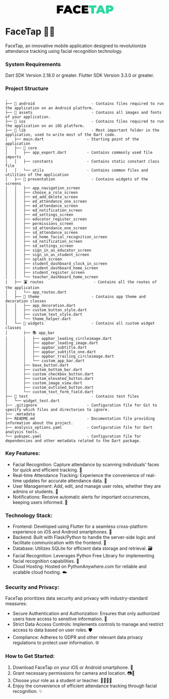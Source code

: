 <div align="center">
  <img src="data:image/svg+xml,%3Csvg width='179' height='27' viewBox='0 0 179 27' fill='none' xmlns='http://www.w3.org/2000/svg'%3E%3Cpath d='M8.0368 11.528H19.1248V17.936H8.0368V11.528ZM8.6128 26H0.116804V0.799998H20.6008V7.208H8.6128V26ZM19.9523 26L30.9683 0.799998H39.3203L50.3363 26H41.5523L33.4163 4.832H36.7283L28.5923 26H19.9523ZM26.5043 21.608L28.6643 15.488H40.2563L42.4163 21.608H26.5043ZM64.6902 26.576C62.6742 26.576 60.8022 26.264 59.0742 25.64C57.3702 24.992 55.8822 24.08 54.6102 22.904C53.3622 21.728 52.3902 20.336 51.6942 18.728C50.9982 17.12 50.6502 15.344 50.6502 13.4C50.6502 11.456 50.9982 9.68 51.6942 8.072C52.3902 6.464 53.3622 5.072 54.6102 3.896C55.8822 2.72 57.3702 1.82 59.0742 1.196C60.8022 0.547999 62.6742 0.223999 64.6902 0.223999C67.1622 0.223999 69.3462 0.655999 71.2422 1.52C73.1622 2.384 74.7462 3.632 75.9942 5.264L70.6302 10.052C69.8862 9.116 69.0582 8.396 68.1462 7.892C67.2582 7.364 66.2502 7.1 65.1222 7.1C64.2342 7.1 63.4302 7.244 62.7102 7.532C61.9902 7.82 61.3662 8.24 60.8382 8.792C60.3342 9.344 59.9382 10.016 59.6502 10.808C59.3622 11.576 59.2182 12.44 59.2182 13.4C59.2182 14.36 59.3622 15.236 59.6502 16.028C59.9382 16.796 60.3342 17.456 60.8382 18.008C61.3662 18.56 61.9902 18.98 62.7102 19.268C63.4302 19.556 64.2342 19.7 65.1222 19.7C66.2502 19.7 67.2582 19.448 68.1462 18.944C69.0582 18.416 69.8862 17.684 70.6302 16.748L75.9942 21.536C74.7462 23.144 73.1622 24.392 71.2422 25.28C69.3462 26.144 67.1622 26.576 64.6902 26.576ZM86.5409 10.16H97.7729V16.28H86.5409V10.16ZM87.1169 19.592H99.7169V26H78.7649V0.799998H99.2489V7.208H87.1169V19.592Z' fill='black'/%3E%3Cpath d='M108.777 26V7.388H101.397V0.799998H124.653V7.388H117.273V26H108.777ZM123.176 26L134.192 0.799998H142.544L153.56 26H144.776L136.64 4.832H139.952L131.816 26H123.176ZM129.728 21.608L131.888 15.488H143.48L145.64 21.608H129.728ZM155.233 26V0.799998H167.365C169.717 0.799998 171.745 1.184 173.449 1.952C175.177 2.72 176.509 3.824 177.445 5.264C178.381 6.68 178.849 8.36 178.849 10.304C178.849 12.248 178.381 13.928 177.445 15.344C176.509 16.76 175.177 17.864 173.449 18.656C171.745 19.424 169.717 19.808 167.365 19.808H159.949L163.729 16.172V26H155.233ZM163.729 17.108L159.949 13.256H166.825C168.001 13.256 168.865 12.992 169.417 12.464C169.993 11.936 170.281 11.216 170.281 10.304C170.281 9.392 169.993 8.672 169.417 8.144C168.865 7.616 168.001 7.352 166.825 7.352H159.949L163.729 3.5V17.108Z' fill='%2328D8A1'/%3E%3C/svg%3E" alt="FaceTap Logo" width="179" height="27">
</div>

# FaceTap 📸✨

FaceTap, an innovative mobile application designed to revolutionize attendance tracking using facial recognition technology.

### System Requirements

Dart SDK Version 2.18.0 or greater.
Flutter SDK Version 3.3.0 or greater.

### Project Structure

```plaintext
.
├── 🤖 android                         - Contains files required to run the application on an Android platform.
├── 🎨 assets                          - Contains all images and fonts of your application.
├── 🍏 ios                             - Contains files required to run the application on an iOS platform.
├── 📁 lib                             - Most important folder in the application, used to write most of the Dart code.
│   ├── main.dart                   - Starting point of the application
│   ├── 🧠 core
│   │   ├── app_export.dart         - Contains commonly used file imports
│   │   ├── constants               - Contains static constant class file
│   │   └── utils                   - Contains common files and utilities of the application
│   ├── 🎨 presentation                - Contains widgets of the screens
│   │   ├── app_navigation_screen
│   │   ├── choose_a_role_screen
│   │   ├── ed_add_delete_screen
│   │   ├── ed_attendance_one_screen
│   │   ├── ed_attendance_screen
│   │   ├── ed_notification_screen
│   │   ├── ed_settings_screen
│   │   ├── educator_register_screen
│   │   ├── permissions_screen
│   │   ├── sd_attendance_one_screen
│   │   ├── sd_attendance_screen
│   │   ├── sd_home_facial_recognition_screen
│   │   ├── sd_notification_screen
│   │   ├── sd_settings_screen
│   │   ├── sign_in_as_educator_screen
│   │   ├── sign_in_as_student_screen
│   │   ├── splash_screen
│   │   ├── student_dashboard_clock_in_screen
│   │   ├── student_dashboard_home_screen
│   │   ├── student_register_screen
│   │   └── teacher_dashboard_home_screen
│   ├── 🛣️ routes                      - Contains all the routes of the application
│   │   └── app_routes.dart 
│   ├── 🎨 theme                       - Contains app theme and decoration classes
│   │   ├── app_decoration.dart
│   │   ├── custom_button_style.dart
│   │   ├── custom_text_style.dart
│   │   └── theme_helper.dart
│   └── 🧩 widgets                     - Contains all custom widget classes
│       ├── 📚 app_bar
│       │   ├── appbar_leading_circleimage.dart
│       │   ├── appbar_leading_image.dart
│       │   ├── appbar_subtitle.dart
│       │   ├── appbar_subtitle_one.dart
│       │   ├── appbar_trailing_circleimage.dart
│       │   └── custom_app_bar.dart
│       ├── base_button.dart
│       ├── custom_bottom_bar.dart
│       ├── custom_checkbox_button.dart
│       ├── custom_elevated_button.dart
│       ├── custom_image_view.dart
│       ├── custom_outlined_button.dart
│       └── custom_text_form_field.dart
├── 🧪 test                            - Contains test files
│   └── widget_test.dart
├── .gitignore                      - Configuration file for Git to specify which files and directories to ignore.
├── .metadata
├── README.md                       - Documentation file providing information about the project.
├── analysis_options.yaml           - Configuration file for Dart analysis tools.
└── pubspec.yaml                    - Configuration file for dependencies and other metadata related to the Dart package.
```

### Key Features:
- Facial Recognition: Capture attendance by scanning individuals' faces for quick and efficient tracking. 📸
- Real-time Attendance Tracking: Experience the convenience of real-time updates for accurate attendance data. 🔄
- User Management: Add, edit, and manage user roles, whether they are admins or students. 👥
- Notifications: Receive automatic alerts for important occurrences, keeping users informed. 🚀

### Technology Stack:
- Frontend: Developed using Flutter for a seamless cross-platform experience on iOS and Android smartphones. 📱
- Backend: Built with Flask/Python to handle the server-side logic and facilitate communication with the frontend. 🐍
- Database: Utilizes SQLite for efficient data storage and retrieval. 🗃️
- Facial Recognition: Leverages Python Free Library for implementing facial recognition capabilities. 👤
- Cloud Hosting: Hosted on PythonAnywhere.com for reliable and scalable cloud hosting. ☁️

### Security and Privacy:
FaceTap prioritizes data security and privacy with industry-standard measures:
- Secure Authentication and Authorization: Ensures that only authorized users have access to sensitive information. 🔐
- Strict Data Access Controls: Implements controls to manage and restrict access to data based on user roles. 🛡️
- Compliance: Adheres to GDPR and other relevant data privacy regulations to protect user information. 🌐

### How to Get Started:
1. Download FaceTap on your iOS or Android smartphone. 📲
2. Grant necessary permissions for camera and location. 📷📍
3. Choose your role as a student or teacher. 👩‍🏫👨‍🎓
4. Enjoy the convenience of efficient attendance tracking through facial recognition. ✨
